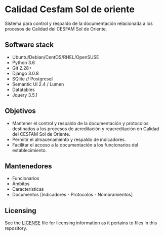 # Calidad Cesfam Sol de oriente

Sistema para control y respaldo de la documentación relacionada a los procesos de Calidad del CESFAM Sol de Oriente.

## Software stack

- Ubuntu/Debian/CentOS/RHEL/OpenSUSE
- Python 3.6
- Git 2.28+
- Django 3.0.8
- SQlite  // Postgresql
- Semantic UI 2.4 / Lumen
- Datatables
- Jquery 3.5.1

## Objetivos

- Mantener el control y respaldo de la documentación y protocolos destinados a los procesos de acreditación y reacreditación en Calidad del CESFAM Sol de Oriente.
- Permitir el almacenamiento y respaldo de índicadores.
- Facilitar el acceso a la documentación a los funcionarios del establecimiento.

## Mantenedores
- Funcionarios
- Ámbitos
- Características
- Documentos [Indicadores - Protocolos - Nombramientos]


## Licensing

See the [LICENSE](LICENSE) file for licensing information as it pertains to
files in this repository.